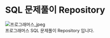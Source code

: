 # SQL 문제풀이 Repository
![프로그래머스_jpeg](https://user-images.githubusercontent.com/115389344/235338950-d1fd96b6-3381-436b-b35e-4239fbdd00b6.jpeg)<br>
프로그래머스 SQL 문제풀이 Repository 입니다. 
